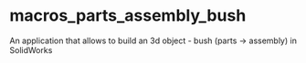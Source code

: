 # macros_parts_assembly_bush
An application that allows to build an 3d object - bush (parts -> assembly) in SolidWorks
